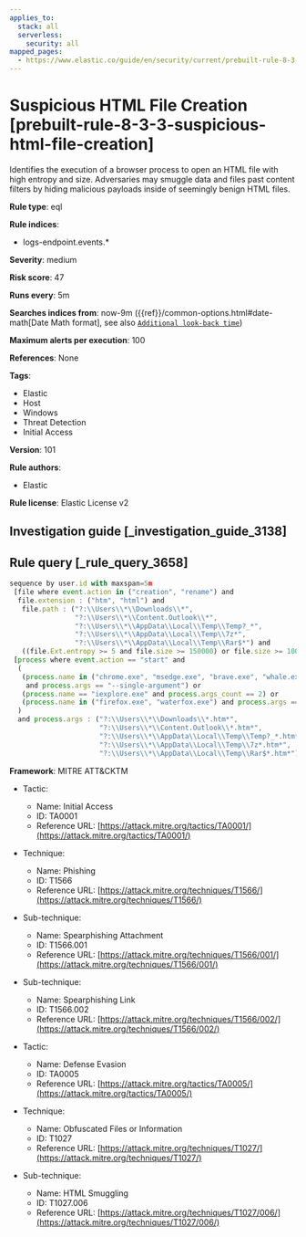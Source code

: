 ```yaml
---
applies_to:
  stack: all
  serverless:
    security: all
mapped_pages:
  - https://www.elastic.co/guide/en/security/current/prebuilt-rule-8-3-3-suspicious-html-file-creation.html
---
```


# Suspicious HTML File Creation [prebuilt-rule-8-3-3-suspicious-html-file-creation]

Identifies the execution of a browser process to open an HTML file with high entropy and size. Adversaries may smuggle data and files past content filters by hiding malicious payloads inside of seemingly benign HTML files.

**Rule type**: eql

**Rule indices**:

* logs-endpoint.events.*

**Severity**: medium

**Risk score**: 47

**Runs every**: 5m

**Searches indices from**: now-9m ({{ref}}/common-options.html#date-math[Date Math format], see also [`Additional look-back time`](docs-content://solutions/security/detect-and-alert/create-detection-rule.md#rule-schedule))

**Maximum alerts per execution**: 100

**References**: None

**Tags**:

* Elastic
* Host
* Windows
* Threat Detection
* Initial Access

**Version**: 101

**Rule authors**:

* Elastic

**Rule license**: Elastic License v2

## Investigation guide [_investigation_guide_3138]



## Rule query [_rule_query_3658]

```js
sequence by user.id with maxspan=5m
 [file where event.action in ("creation", "rename") and
  file.extension : ("htm", "html") and
   file.path : ("?:\\Users\\*\\Downloads\\*",
                "?:\\Users\\*\\Content.Outlook\\*",
                "?:\\Users\\*\\AppData\\Local\\Temp\\Temp?_*",
                "?:\\Users\\*\\AppData\\Local\\Temp\\7z*",
                "?:\\Users\\*\\AppData\\Local\\Temp\\Rar$*") and
   ((file.Ext.entropy >= 5 and file.size >= 150000) or file.size >= 1000000)]
 [process where event.action == "start" and
  (
   (process.name in ("chrome.exe", "msedge.exe", "brave.exe", "whale.exe", "browser.exe", "dragon.exe", "vivaldi.exe", "opera.exe")
    and process.args == "--single-argument") or
   (process.name == "iexplore.exe" and process.args_count == 2) or
   (process.name in ("firefox.exe", "waterfox.exe") and process.args == "-url")
  )
  and process.args : ("?:\\Users\\*\\Downloads\\*.htm*",
                      "?:\\Users\\*\\Content.Outlook\\*.htm*",
                      "?:\\Users\\*\\AppData\\Local\\Temp\\Temp?_*.htm*",
                      "?:\\Users\\*\\AppData\\Local\\Temp\\7z*.htm*",
                      "?:\\Users\\*\\AppData\\Local\\Temp\\Rar$*.htm*")]
```

**Framework**: MITRE ATT&CKTM

* Tactic:

    * Name: Initial Access
    * ID: TA0001
    * Reference URL: [https://attack.mitre.org/tactics/TA0001/](https://attack.mitre.org/tactics/TA0001/)

* Technique:

    * Name: Phishing
    * ID: T1566
    * Reference URL: [https://attack.mitre.org/techniques/T1566/](https://attack.mitre.org/techniques/T1566/)

* Sub-technique:

    * Name: Spearphishing Attachment
    * ID: T1566.001
    * Reference URL: [https://attack.mitre.org/techniques/T1566/001/](https://attack.mitre.org/techniques/T1566/001/)

* Sub-technique:

    * Name: Spearphishing Link
    * ID: T1566.002
    * Reference URL: [https://attack.mitre.org/techniques/T1566/002/](https://attack.mitre.org/techniques/T1566/002/)

* Tactic:

    * Name: Defense Evasion
    * ID: TA0005
    * Reference URL: [https://attack.mitre.org/tactics/TA0005/](https://attack.mitre.org/tactics/TA0005/)

* Technique:

    * Name: Obfuscated Files or Information
    * ID: T1027
    * Reference URL: [https://attack.mitre.org/techniques/T1027/](https://attack.mitre.org/techniques/T1027/)

* Sub-technique:

    * Name: HTML Smuggling
    * ID: T1027.006
    * Reference URL: [https://attack.mitre.org/techniques/T1027/006/](https://attack.mitre.org/techniques/T1027/006/)



